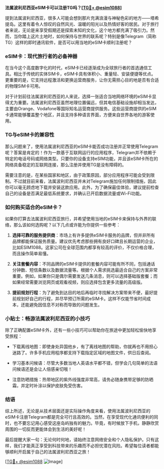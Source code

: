 **法属波利尼西亚eSIM卡可以注册TG吗？[[TG💪+ @esim1088](https://t.me/s/esim1088)]**

提到法属波利尼西亚，很多人可能会想到那片充满浪漫与神秘色彩的地方——塔希提岛。这里有着令人惊叹的自然风光、温暖的阳光以及热情好客的居民。对于旅行者来说，无论是来享受假期还是探索未知的文化，这个地方都充满了吸引力。然而，当你踏上这片土地时，如何保持与世界的联系呢？特别是像Telegram（简称TG）这样的即时通讯软件，是否可以用当地的eSIM卡顺利注册呢？

### eSIM卡：现代旅行者的必备神器

在当今这个高度数字化的时代，eSIM卡已经逐渐成为全球旅行者的首选通信工具。相比于传统的实体SIM卡，eSIM卡具有体积小、重量轻、安装便捷等优点。更重要的是，它支持远程激活和更换运营商服务，让你无需担心目的地是否有合适的物理SIM卡可用。

对于计划前往法属波利尼西亚的人来说，选择一张适合当地网络环境的eSIM卡显得尤为重要。法属波利尼西亚虽然地理位置偏远，但其电信基础设施却相当发达，主要由Orange、Vodafone等国际知名运营商提供服务。这些运营商提供的eSIM卡通常能够覆盖整个地区，并且支持多种语言界面，方便来自世界各地的游客使用。

### TG与eSIM卡的兼容性

那么问题来了，使用法属波利尼西亚的eSIM卡能否成功注册并正常使用Telegram呢？答案是肯定的！作为一款基于互联网运行的应用程序，Telegram并不依赖于特定的电话号码或网络类型。只要你的设备支持eSIM功能，并且该eSIM卡所在的网络具备稳定的互联网连接，那么注册并使用TG是没有障碍的。

需要注意的是，在某些国家和地区，由于政策原因，部分应用程序可能会受到限制。不过就目前来看，法属波利尼西亚并未对Telegram施加任何限制措施，因此你可以毫无顾虑地下载并安装这款应用。此外，为了确保最佳体验，建议提前检查自己的设备是否满足最低系统要求，并确认已开启数据流量或Wi-Fi功能。

### 如何购买适合的eSIM卡？

如果你打算去法属波利尼西亚旅行，并希望使用当地的eSIM卡来保持与外界的联络，那么该如何选购呢？以下几点或许能为你提供一些参考：

1. **选择可靠的服务提供商**：市场上有许多提供eSIM卡服务的品牌，但并非所有品牌都能保证服务质量。建议优先考虑那些拥有良好口碑且长期运营的企业，比如ESIM1088。这家公司在全球范围内都享有较高的评价，不仅价格合理，而且操作简单易懂。
   
2. **关注套餐内容**：不同品牌的eSIM卡提供的套餐内容可能有所不同，包括通话分钟数、短信条数以及数据流量等。根据个人需求挑选最适合自己的方案非常重要。例如，如果你只是偶尔需要发送几条消息，则可以选择基础版套餐；而如果经常需要浏览网页或观看视频，则应选择包含更多流量的高级版。

3. **提前规划行程**：为了避免到达目的地后再临时寻找解决方案带来不便，最好提前规划好自己的行程，并尽早预订所需的eSIM卡。这样不仅能节省时间成本，还能避免因信息不对称而导致的问题发生。

### 小贴士：畅游法属波利尼西亚的小技巧

除了正确配置eSIM卡外，还有一些小技巧可以帮助你在旅途中更加轻松愉快地享受旅程：

- 下载离线地图：即使身处异国他乡，有了离线地图的帮助，你就再也不用担心迷路了。许多手机应用程序都支持下载指定区域的地图文件，供日后查阅。
  
- 学习基本问候语：尽管大多数当地人英语水平都不错，但学会几句简单的法语问候语还是会让人倍感亲切哦！

- 注意防晒措施：热带地区的紫外线强度非常高，请务必随身携带足够的防晒霜，并定时补涂以保护皮肤免受伤害。

### 结语

综上所述，无论是从技术层面还是实际操作角度来看，使用法属波利尼西亚的eSIM卡注册Telegram都是完全可行且高效的。当然，在享受现代化通讯便利的同时，也不要忘记用心感受这座岛屿独有的魅力。毕竟，有时候放下手机，静静欣赏周围的一切反而更能体会到生活的美好呢！

最后提醒大家一句：无论何时何地，请始终注意网络安全和个人隐私保护。只有这样，我们才能真正享受到科技带来的乐趣而不必担忧潜在风险。希望每位读者都能够顺利开启属于自己的法属波利尼西亚之旅！

[[TG💪+ @esim1088](https://t.me/s/esim1088) ![Image](https://i.postimg.cc/4NQfJmqS/Snipaste-2025-05-13-00-14-12.png)]